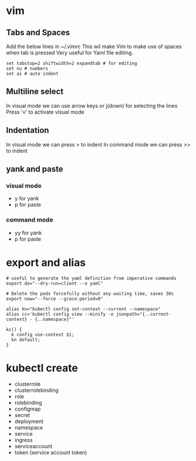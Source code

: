 # vim

## Tabs and Spaces

Add the below lines in ~/.vimrc
This wil make Vim to make use of spaces when tab is pressed
Very useful for Yaml file editing.

```
set tabstop=2 shiftwidth=2 expandtab # for editing
set nu # numbers
set ai # auto indent
```

## Multiline select

In visual mode we can use arrow keys or j(down) for selecting the lines
Press 'v' to activate visual mode

## Indentation

In visual mode we can press > to indent
In command mode we can press >> to indent

## yank and paste

### visual mode

- y for yank
- p for paste

### command mode

- yy for yank
- p for paste

# export and alias

```
# useful to generate the yaml definition from imperative commands
export do="--dry-run=client --o yaml"

# Delete the pods forcefully without any waiting time, saves 30s
export now="--force --grace-period=0"

alias kn="kubectl config set-context --current --namespace"
alias cc='kubectl config view --minify -o jsonpath="{..current-context} - {..namespace}"'

kc() {
  k config use-context $1;
  kn default;
}

```

# kubectl create

- clusterrole
- clusterrolebinding
- role
- rolebinding
- configmap
- secret
- deployment
- namespace
- service
- ingress
- serviceaccount
- token (service account token)
